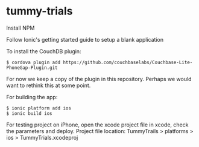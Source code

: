 # tummy-trials

Install NPM

Follow Ionic's getting started guide to setup a blank application

To install the CouchDB plugin:

    $ cordova plugin add https://github.com/couchbaselabs/Couchbase-Lite-PhoneGap-Plugin.git

For now we keep a copy of the plugin in this repository. Perhaps we
would want to rethink this at some point.

For building the app:

    $ ionic platform add ios
    $ ionic build ios

For testing project on iPhone, open the xcode project file in xcode, check the parameters and deploy.
Project file location: TummyTrails > platforms > ios > TummyTrials.xcodeproj
